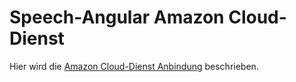 # Speech-Angular Amazon Cloud-Dienst

Hier wird die [Amazon Cloud-Dienst Anbindung](./Amazon.md) beschrieben.